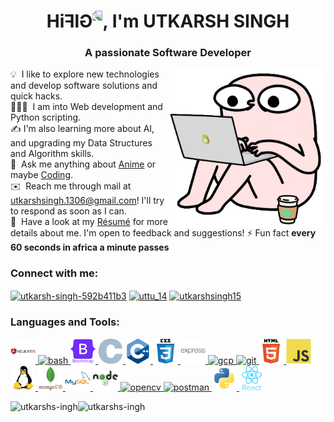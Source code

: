 <h1 align="center">Hi<img alt="GIF" src="https://media.giphy.com/media/3ohhwMDyS6rv3sB8yI/giphy.gif" style="max-width:100%;-webkit-transform: scaleX(-1); transform: scaleX(-1);" width="50">, I'm UTKARSH SINGH</h1>
<h3 align="center">A passionate Software Developer</h3>
<p> <img alt="GIF" src="https://raw.githubusercontent.com/utkarshs-ingh/utkarshs-ingh/main/ezgif.com-gif-maker.gif" style="max-width:100%;" width="250" align="right"></p>


💡 &nbsp;I like to explore new technologies and develop software solutions    and quick hacks.\
👨🏻‍💻 &nbsp;I am into Web development and Python scripting.\
✍️&nbsp;I'm also learning more about AI, and upgrading my Data Structures and Algorithm skills.\
💬 &nbsp;Ask me anything about [Anime](https://myanimelist.net/profile/_OxO_) or maybe [Coding](https://www.codechef.com/users/uttu_14).\
✉️ &nbsp;Reach me through mail at utkarshsingh.1306@gmail.com! I'll try to respond as soon as I can.\
📄 &nbsp;Have a look at my [Résumé](https://drive.google.com/file/d/1xTYtcA6ukBngXv8l0bROoeuBUObbRQMZ/view) for more details about me. I'm open to feedback and suggestions!
⚡ Fun fact **every 60 seconds in africa a minute passes**

<h3 align="left">Connect with me:</h3>
<p align="left">
<a href="https://linkedin.com/in/utkarsh-singh-592b411b3" target="blank"><img align="center" src="https://cdn.jsdelivr.net/npm/simple-icons@3.1.0/icons/linkedin.svg" alt="utkarsh-singh-592b411b3" height="30" width="40" /></a>
<a href="https://www.codechef.com/users/uttu_14" target="blank"><img align="center" src="https://cdn.jsdelivr.net/npm/simple-icons@3.1.0/icons/codechef.svg" alt="uttu_14" height="30" width="40" /></a>
<a href="https://auth.geeksforgeeks.org/user/utkarshsingh15/practice/" target="blank"><img align="center" src="https://cdn.jsdelivr.net/npm/simple-icons@3.1.0/icons/geeksforgeeks.svg" alt="utkarshsingh15" height="30" width="40" /></a>
</p>

<h3 align="left">Languages and Tools:</h3>
<p align="left"> <a href="https://angular.io" target="_blank"> <img src="https://raw.githubusercontent.com/devicons/devicon/master/icons/angularjs/angularjs-original-wordmark.svg" alt="angularjs" width="40" height="40"/> </a> <a href="https://www.gnu.org/software/bash/" target="_blank"> <img src="https://www.vectorlogo.zone/logos/gnu_bash/gnu_bash-icon.svg" alt="bash" width="40" height="40"/> </a> <a href="https://getbootstrap.com" target="_blank"> <img src="https://raw.githubusercontent.com/devicons/devicon/master/icons/bootstrap/bootstrap-plain-wordmark.svg" alt="bootstrap" width="40" height="40"/> </a> <a href="https://www.cprogramming.com/" target="_blank"> <img src="https://raw.githubusercontent.com/devicons/devicon/master/icons/c/c-original.svg" alt="c" width="40" height="40"/> </a> <a href="https://www.w3schools.com/cpp/" target="_blank"> <img src="https://raw.githubusercontent.com/devicons/devicon/master/icons/cplusplus/cplusplus-original.svg" alt="cplusplus" width="40" height="40"/> </a> <a href="https://www.w3schools.com/css/" target="_blank"> <img src="https://raw.githubusercontent.com/devicons/devicon/master/icons/css3/css3-original-wordmark.svg" alt="css3" width="40" height="40"/> </a> <a href="https://expressjs.com" target="_blank"> <img src="https://raw.githubusercontent.com/devicons/devicon/master/icons/express/express-original-wordmark.svg" alt="express" width="40" height="40"/> </a> <a href="https://cloud.google.com" target="_blank"> <img src="https://www.vectorlogo.zone/logos/google_cloud/google_cloud-icon.svg" alt="gcp" width="40" height="40"/> </a> <a href="https://git-scm.com/" target="_blank"> <img src="https://www.vectorlogo.zone/logos/git-scm/git-scm-icon.svg" alt="git" width="40" height="40"/> </a> <a href="https://www.w3.org/html/" target="_blank"> <img src="https://raw.githubusercontent.com/devicons/devicon/master/icons/html5/html5-original-wordmark.svg" alt="html5" width="40" height="40"/> </a> <a href="https://developer.mozilla.org/en-US/docs/Web/JavaScript" target="_blank"> <img src="https://raw.githubusercontent.com/devicons/devicon/master/icons/javascript/javascript-original.svg" alt="javascript" width="40" height="40"/> </a> <a href="https://www.linux.org/" target="_blank"> <img src="https://raw.githubusercontent.com/devicons/devicon/master/icons/linux/linux-original.svg" alt="linux" width="40" height="40"/> </a> <a href="https://www.mongodb.com/" target="_blank"> <img src="https://raw.githubusercontent.com/devicons/devicon/master/icons/mongodb/mongodb-original-wordmark.svg" alt="mongodb" width="40" height="40"/> </a> <a href="https://www.mysql.com/" target="_blank"> <img src="https://raw.githubusercontent.com/devicons/devicon/master/icons/mysql/mysql-original-wordmark.svg" alt="mysql" width="40" height="40"/> </a> <a href="https://nodejs.org" target="_blank"> <img src="https://raw.githubusercontent.com/devicons/devicon/master/icons/nodejs/nodejs-original-wordmark.svg" alt="nodejs" width="40" height="40"/> </a> <a href="https://opencv.org/" target="_blank"> <img src="https://www.vectorlogo.zone/logos/opencv/opencv-icon.svg" alt="opencv" width="40" height="40"/> </a> <a href="https://postman.com" target="_blank"> <img src="https://www.vectorlogo.zone/logos/getpostman/getpostman-icon.svg" alt="postman" width="40" height="40"/> </a> <a href="https://www.python.org" target="_blank"> <img src="https://raw.githubusercontent.com/devicons/devicon/master/icons/python/python-original.svg" alt="python" width="40" height="40"/> </a> <a href="https://reactjs.org/" target="_blank"> <img src="https://raw.githubusercontent.com/devicons/devicon/master/icons/react/react-original-wordmark.svg" alt="react" width="40" height="40"/> </a> </p>

<p><img align="left" src="https://github-profile-summary-cards.vercel.app/api/cards/repos-per-language?username=utkarshs-ingh&theme=monokai" alt="utkarshs-ingh"/></p>

<p>&nbsp;<img align="left" src="https://github-profile-summary-cards.vercel.app/api/cards/stats?username=utkarshs-ingh&theme=monokai" alt="utkarshs-ingh" /></p>

